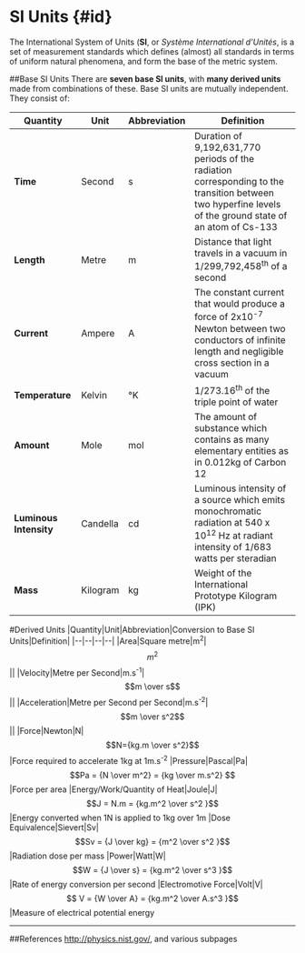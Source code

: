 # SI Units {#id}

The International System of Units (**SI**, or *Système International d'Unités*, is a set of  measurement standards which defines (almost) all standards in terms of uniform natural phenomena, and form the base of the metric system. 

##Base SI Units
There are **seven base SI units**, with **many derived units** made from combinations of these. Base SI units are mutually independent. They consist of:

|Quantity|Unit|Abbreviation|Definition|
|--|--|--|--|
|**Time**|Second|s|Duration of 9,192,631,770 periods of the radiation corresponding to the transition between two hyperfine levels of the ground state of an atom of Cs-133
|**Length**|Metre|m|Distance that light travels in a vacuum in  1/299,792,458<sup>th</sup> of a second
|**Current**|Ampere|A|The constant current that would produce a force of 2x10<sup>-7</sup> Newton between two conductors of infinite length and negligible cross section in a vacuum
|**Temperature**|Kelvin|°K|1/273.16<sup>th</sup> of the triple point of water
|**Amount**|Mole|mol|The amount of substance which contains as many elementary entities as in 0.012kg of Carbon 12
|**Luminous Intensity**|Candella|cd|Luminous intensity of a source which emits monochromatic radiation at 540 x 10<sup>12</sup> Hz at radiant intensity of 1/683 watts per steradian
|**Mass**|Kilogram|kg|Weight of the International Prototype Kilogram (IPK)

#Derived Units
|Quantity|Unit|Abbreviation|Conversion to Base SI Units|Definition|
|--|--|--|--|
|Area|Square metre|m<sup>2</sup>|$$m^2$$||
|Velocity|Metre per Second|m.s<sup>-1</sup>|$$m \over s$$||
|Acceleration|Metre per Second per Second|m.s<sup>-2</sup>|$$m \over s^2$$||
|Force|Newton|N|$$N={kg.m \over s^2}$$|Force required to accelerate 1kg at 1m.s<sup>-2</sup>
|Pressure|Pascal|Pa|$$Pa = {N \over m^2} = {kg \over m.s^2} $$|Force per area
|Energy/Work/Quantity of Heat|Joule|J|$$J = N.m = {kg.m^2 \over s^2 }$$|Energy converted when 1N is applied to 1kg over 1m
|Dose Equivalence|Sievert|Sv|$$Sv = {J \over kg} = {m^2 \over s^2 }$$|Radiation dose per mass
|Power|Watt|W|$$W = {J \over s} = {kg.m^2 \over s^3 }$$|Rate of energy conversion per second
|Electromotive Force|Volt|V|$$ V = {W \over A} = {kg.m^2 \over A.s^3 }$$|Measure of electrical potential energy

---
##References
http://physics.nist.gov/, and various subpages